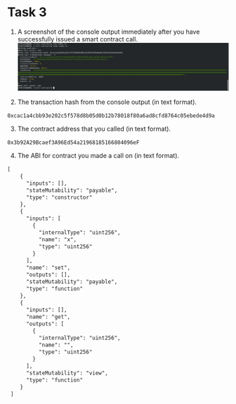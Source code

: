 # Task 3
1. A screenshot of the console output immediately after you have successfully issued a smart contract call.
![console output](./1-console-output.png)

2. The transaction hash from the console output (in text format).

```
0xcac1a4cbb93e202c5f578d8b05d0b12b78018f80a6ad8cfd8764c05ebede4d9a
```
3. The contract address that you called (in text format).

```
0x3b92A29Bcaef3A96Ed54a21968185166804096eF
```
4. The ABI for contract you made a call on (in text format).
```
[
    {
      "inputs": [],
      "stateMutability": "payable",
      "type": "constructor"
    },
    {
      "inputs": [
        {
          "internalType": "uint256",
          "name": "x",
          "type": "uint256"
        }
      ],
      "name": "set",
      "outputs": [],
      "stateMutability": "payable",
      "type": "function"
    },
    {
      "inputs": [],
      "name": "get",
      "outputs": [
        {
          "internalType": "uint256",
          "name": "",
          "type": "uint256"
        }
      ],
      "stateMutability": "view",
      "type": "function"
    }
 ]
```
